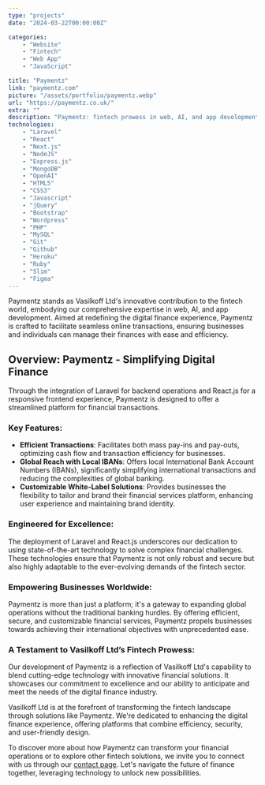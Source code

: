 ```yaml
---
type: "projects"
date: "2024-03-22T00:00:00Z"

categories: 
    - "Website"
    - "Fintech"
    - "Web App"
    - "JavaScript"

title: "Paymentz"
link: "paymentz.com"
picture: "/assets/portfolio/paymentz.webp"
url: "https://paymentz.co.uk/"
extra: ""
description: "Paymentz: fintech prowess in web, AI, and app development. Elevate your digital finance experience with innovation"
technologies: 
    - "Laravel"
    - "React"
    - "Next.js"
    - "NodeJS"
    - "Express.js"
    - "MongoDB"
    - "OpenAI"
    - "HTML5"
    - "CSS3"
    - "Javascript"
    - "jQuery"
    - "Bootstrap"
    - "Wordpress"
    - "PHP"
    - "MySQL"
    - "Git"
    - "Github"
    - "Heroku"
    - "Ruby"
    - "Slim"
    - "Figma"
---
```

Paymentz stands as Vasilkoff Ltd's innovative contribution to the fintech world, embodying our comprehensive expertise in web, AI, and app development. Aimed at redefining the digital finance experience, Paymentz is crafted to facilitate seamless online transactions, ensuring businesses and individuals can manage their finances with ease and efficiency.

## Overview: Paymentz - Simplifying Digital Finance
Through the integration of Laravel for backend operations and React.js for a responsive frontend experience, Paymentz is designed to offer a streamlined platform for financial transactions.

### Key Features:
- **Efficient Transactions**: Facilitates both mass pay-ins and pay-outs, optimizing cash flow and transaction efficiency for businesses.
- **Global Reach with Local IBANs**: Offers local International Bank Account Numbers (IBANs), significantly simplifying international transactions and reducing the complexities of global banking.
- **Customizable White-Label Solutions**: Provides businesses the flexibility to tailor and brand their financial services platform, enhancing user experience and maintaining brand identity.

### Engineered for Excellence:
The deployment of Laravel and React.js underscores our dedication to using state-of-the-art technology to solve complex financial challenges. These technologies ensure that Paymentz is not only robust and secure but also highly adaptable to the ever-evolving demands of the fintech sector.

### Empowering Businesses Worldwide:
Paymentz is more than just a platform; it's a gateway to expanding global operations without the traditional banking hurdles. By offering efficient, secure, and customizable financial services, Paymentz propels businesses towards achieving their international objectives with unprecedented ease.

### A Testament to Vasilkoff Ltd’s Fintech Prowess:
Our development of Paymentz is a reflection of Vasilkoff Ltd's capability to blend cutting-edge technology with innovative financial solutions. It showcases our commitment to excellence and our ability to anticipate and meet the needs of the digital finance industry.

Vasilkoff Ltd is at the forefront of transforming the fintech landscape through solutions like Paymentz. We're dedicated to enhancing the digital finance experience, offering platforms that combine efficiency, security, and user-friendly design.

To discover more about how Paymentz can transform your financial operations or to explore other fintech solutions, we invite you to connect with us through our [contact page](https://vasilkoff.com/contact-us). Let's navigate the future of finance together, leveraging technology to unlock new possibilities.